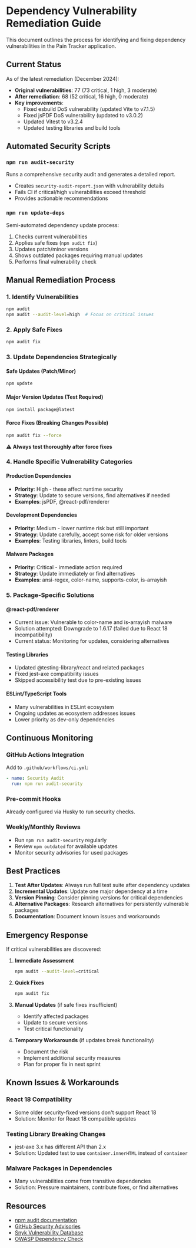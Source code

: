 # Dependency Vulnerability Remediation Guide

This document outlines the process for identifying and fixing dependency vulnerabilities in the Pain Tracker application.

## Current Status

As of the latest remediation (December 2024):
- **Original vulnerabilities**: 77 (73 critical, 1 high, 3 moderate)
- **After remediation**: 68 (52 critical, 16 high, 0 moderate)
- **Key improvements**:
  - Fixed esbuild DoS vulnerability (updated Vite to v7.1.5)
  - Fixed jsPDF DoS vulnerability (updated to v3.0.2)
  - Updated Vitest to v3.2.4
  - Updated testing libraries and build tools

## Automated Security Scripts

### `npm run audit-security`
Runs a comprehensive security audit and generates a detailed report.
- Creates `security-audit-report.json` with vulnerability details
- Fails CI if critical/high vulnerabilities exceed threshold
- Provides actionable recommendations

### `npm run update-deps`
Semi-automated dependency update process:
1. Checks current vulnerabilities
2. Applies safe fixes (`npm audit fix`)
3. Updates patch/minor versions
4. Shows outdated packages requiring manual updates
5. Performs final vulnerability check

## Manual Remediation Process

### 1. Identify Vulnerabilities
```bash
npm audit
npm audit --audit-level=high  # Focus on critical issues
```

### 2. Apply Safe Fixes
```bash
npm audit fix
```

### 3. Update Dependencies Strategically

#### Safe Updates (Patch/Minor)
```bash
npm update
```

#### Major Version Updates (Test Required)
```bash
npm install package@latest
```

#### Force Fixes (Breaking Changes Possible)
```bash
npm audit fix --force
```
⚠️ **Always test thoroughly after force fixes**

### 4. Handle Specific Vulnerability Categories

#### Production Dependencies
- **Priority**: High - these affect runtime security
- **Strategy**: Update to secure versions, find alternatives if needed
- **Examples**: jsPDF, @react-pdf/renderer

#### Development Dependencies
- **Priority**: Medium - lower runtime risk but still important
- **Strategy**: Update carefully, accept some risk for older versions
- **Examples**: Testing libraries, linters, build tools

#### Malware Packages
- **Priority**: Critical - immediate action required
- **Strategy**: Update immediately or find alternatives
- **Examples**: ansi-regex, color-name, supports-color, is-arrayish

### 5. Package-Specific Solutions

#### @react-pdf/renderer
- Current issue: Vulnerable to color-name and is-arrayish malware
- Solution attempted: Downgrade to 1.6.17 (failed due to React 18 incompatibility)
- Current status: Monitoring for updates, considering alternatives

#### Testing Libraries
- Updated @testing-library/react and related packages
- Fixed jest-axe compatibility issues
- Skipped accessibility test due to pre-existing issues

#### ESLint/TypeScript Tools
- Many vulnerabilities in ESLint ecosystem
- Ongoing updates as ecosystem addresses issues
- Lower priority as dev-only dependencies

## Continuous Monitoring

### GitHub Actions Integration
Add to `.github/workflows/ci.yml`:
```yaml
- name: Security Audit
  run: npm run audit-security
```

### Pre-commit Hooks
Already configured via Husky to run security checks.

### Weekly/Monthly Reviews
- Run `npm run audit-security` regularly
- Review `npm outdated` for available updates
- Monitor security advisories for used packages

## Best Practices

1. **Test After Updates**: Always run full test suite after dependency updates
2. **Incremental Updates**: Update one major dependency at a time
3. **Version Pinning**: Consider pinning versions for critical dependencies
4. **Alternative Packages**: Research alternatives for persistently vulnerable packages
5. **Documentation**: Document known issues and workarounds

## Emergency Response

If critical vulnerabilities are discovered:

1. **Immediate Assessment**
   ```bash
   npm audit --audit-level=critical
   ```

2. **Quick Fixes**
   ```bash
   npm audit fix
   ```

3. **Manual Updates** (if safe fixes insufficient)
   - Identify affected packages
   - Update to secure versions
   - Test critical functionality

4. **Temporary Workarounds** (if updates break functionality)
   - Document the risk
   - Implement additional security measures
   - Plan for proper fix in next sprint

## Known Issues & Workarounds

### React 18 Compatibility
- Some older security-fixed versions don't support React 18
- Solution: Monitor for React 18 compatible updates

### Testing Library Breaking Changes
- jest-axe 3.x has different API than 2.x
- Solution: Updated test to use `container.innerHTML` instead of `container`

### Malware Packages in Dependencies
- Many vulnerabilities come from transitive dependencies
- Solution: Pressure maintainers, contribute fixes, or find alternatives

## Resources

- [npm audit documentation](https://docs.npmjs.com/cli/v8/commands/npm-audit)
- [GitHub Security Advisories](https://github.com/advisories)
- [Snyk Vulnerability Database](https://snyk.io/vuln/)
- [OWASP Dependency Check](https://owasp.org/www-project-dependency-check/)
